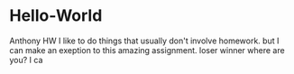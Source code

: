 # Hello-World
Anthony HW
I like to do things that usually don't involve homework. but I can make an exeption to this amazing assignment.
loser
winner
where are you?
I ca
